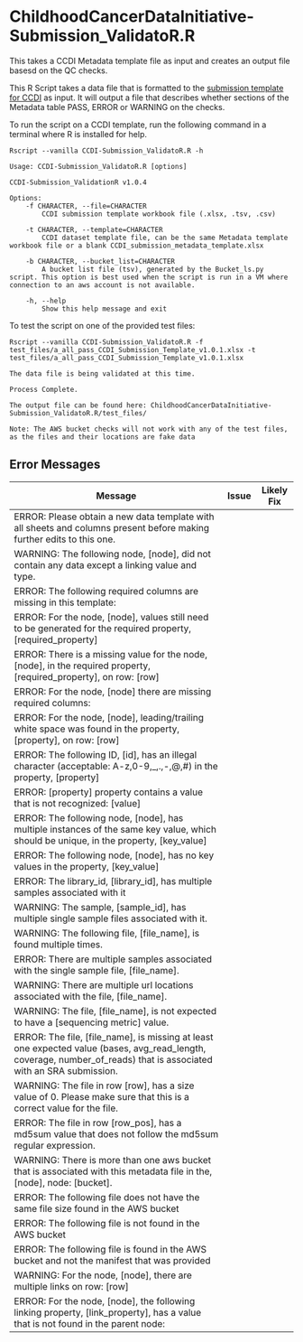 # ChildhoodCancerDataInitiative-Submission_ValidatoR.R
This takes a CCDI Metadata template file as input and creates an output file basesd on the QC checks.

This R Script takes a data file that is formatted to the [submission template for CCDI](https://github.com/CBIIT/ccdi-model/tree/main/metadata-manifest) as input. It will output a file that describes whether sections of the Metadata table PASS, ERROR or WARNING on the checks.

To run the script on a CCDI template, run the following command in a terminal where R is installed for help.

```
Rscript --vanilla CCDI-Submission_ValidatoR.R -h
```

```
Usage: CCDI-Submission_ValidatoR.R [options]

CCDI-Submission_ValidationR v1.0.4

Options:
	-f CHARACTER, --file=CHARACTER
		CCDI submission template workbook file (.xlsx, .tsv, .csv)

	-t CHARACTER, --template=CHARACTER
		CCDI dataset template file, can be the same Metadata template workbook file or a blank CCDI_submission_metadata_template.xlsx

	-b CHARACTER, --bucket_list=CHARACTER
		A bucket list file (tsv), generated by the Bucket_ls.py script. This option is best used when the script is run in a VM where connection to an aws account is not available.

	-h, --help
		Show this help message and exit
```

To test the script on one of the provided test files:

```
Rscript --vanilla CCDI-Submission_ValidatoR.R -f test_files/a_all_pass_CCDI_Submission_Template_v1.0.1.xlsx -t test_files/a_all_pass_CCDI_Submission_Template_v1.0.1.xlsx 
```

```
The data file is being validated at this time.

Process Complete.

The output file can be found here: ChildhoodCancerDataInitiative-Submission_ValidatoR.R/test_files/
```

`Note: The AWS bucket checks will not work with any of the test files, as the files and their locations are fake data`

## Error Messages

|Message|Issue|Likely Fix|
|-------|-----|----------|
|ERROR: Please obtain a new data template with all sheets and columns present before making further edits to this one.|||
|WARNING: The following node, [node], did not contain any data except a linking value and type.|||
|ERROR: The following required columns are missing in this template:|||
|ERROR: For the node, [node], values still need to be generated for the required property, [required_property]|||
|ERROR: There is a missing value for the node, [node], in the required property, [required_property], on row: [row]|||
|ERROR: For the node, [node] there are missing required columns:|||
|ERROR: For the node, [node], leading/trailing white space was found in the property, [property], on row: [row]|||
|ERROR: The following ID, [id], has an illegal character (acceptable: A-z,0-9,_,.,-,@,#) in the property, [property]|||
|ERROR: [property] property contains a value that is not recognized: [value]|||
|ERROR: The following node, [node], has multiple instances of the same key value, which should be unique, in the property, [key_value]|||
|ERROR: The following node, [node], has no key values in the property, [key_value]|||
|ERROR: The library_id, [library_id], has multiple samples associated with it|||
|WARNING: The sample, [sample_id], has multiple single sample files associated with it.|||
|WARNING: The following file, [file_name], is found multiple times.|||
|ERROR: There are multiple samples associated with the single sample file, [file_name].|||
|WARNING: There are multiple url locations associated with the file, [file_name].|||
|WARNING: The file, [file_name], is not expected to have a [sequencing metric] value.|||
|ERROR: The file, [file_name], is missing at least one expected value (bases, avg_read_length, coverage, number_of_reads) that is associated with an SRA submission.|||
|WARNING: The file in row [row], has a size value of 0. Please make sure that this is a correct value for the file.|||
|ERROR: The file in row [row_pos], has a md5sum value that does not follow the md5sum regular expression.|||
|WARNING: There is more than one aws bucket that is associated with this metadata file in the, [node], node: [bucket].|||
|ERROR: The following file does not have the same file size found in the AWS bucket|||
|ERROR: The following file is not found in the AWS bucket|||
|ERROR: The following file is found in the AWS bucket and not the manifest that was provided|||
|WARNING: For the node, [node], there are multiple links on row: [row]|||
|ERROR: For the node, [node], the following linking property, [link_property], has a value that is not found in the parent node: |||

